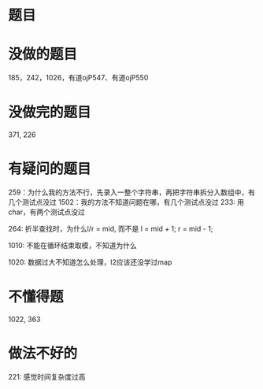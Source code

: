 # 题目

# 没做的题目
185，242，1026，有道ojP547、有道ojP550
 
# 没做完的题目
371, 226

# 有疑问的题目
259：为什么我的方法不行，先录入一整个字符串，再把字符串拆分入数组中，有几个测试点没过
1502：我的方法不知道问题在哪，有几个测试点没过
233: 用char，有两个测试点没过

264: 折半查找时，为什么l/r = mid, 而不是 l = mid + 1; r = mid - 1;

1010: 不能在循环结束取模，不知道为什么

1020: 数据过大不知道怎么处理，l2应该还没学过map

# 不懂得题
1022, 363

# 做法不好的
221: 感觉时间复杂度过高